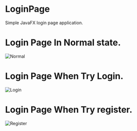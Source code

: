 # LoginPage
Simple JavaFX login page application.

# Login Page In Normal state.
![Normal](https://github.com/DEV-A7med/LoginPage/blob/main/Assets/normal.png "Normal Page Screenshot")

# Login Page When Try Login.
![Login](https://github.com/DEV-A7med/LoginPage/blob/main/Assets/login.png "Login Page Normal Screenshot")

# Login Page When Try register.
![Register](https://github.com/DEV-A7med/LoginPage/blob/main/Assets/register.png "Register Page Normal Screenshot")